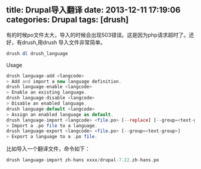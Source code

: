 title: Drupal导入翻译
date: 2013-12-11 17:19:06
categories: Drupal
tags: [drush]
---

有的时候po文件太大，导入的时候会出现503错误。这是因为php请求超时了。还好，有drush,用drush 导入文件非常简单。
```php
drush dl drush_language
```

Usage

```php
drush language-add <langcode>
> Add and import a new language definition.
drush language-enable <langcode>
> Enable an existing language.
drush language-disable <langcode>
> Disable an enabled language.
drush language-default <langcode>
> Assign an enabled language as default.
drush language-import <langcode> <file.po> [--replace] [--group=<text-group>]
> Import a .po file to a language.
drush language-export <langcode> <file.po> [--group=<text-group>]
> Export a language to a .po file.
```

比如导入一个翻译文件，命令如下：

```php
drush language-import zh-hans xxxx/drupal-7.22.zh-hans.po 
```